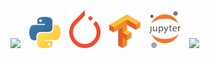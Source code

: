 <p align="center">

  <span style="display: inline-block; margin-right: 10px;">
    <img src="https://github.com/SeungMin2001/SeungMin2001/blob/main/image/Animation%20-%201738929258402.gif">
  </span>
  <span style="display: inline-block; margin-right: 10px;">
    <img src="image/python.svg" width="50"/>
  </span>

  <span style="display: inline-block; margin-right: 10px;">
    <img src="image/pytorch.svg" width="50"/>
  </span>


  <span style="display: inline-block; margin-right: 10px;">
    <img src="image/tensorflow.svg" width="50"/>
  </span>

  <span style="display: inline-block; margin-right: 10px;">
    <img src="image/jupyter.svg" width="50"/>
  </span>
   <span style="display: inline-block; margin-right: 10px;">
    <img src="https://github.com/SeungMin2001/SeungMin2001/blob/main/image/Animation%20-%201738929258402.gif">
  </span>
